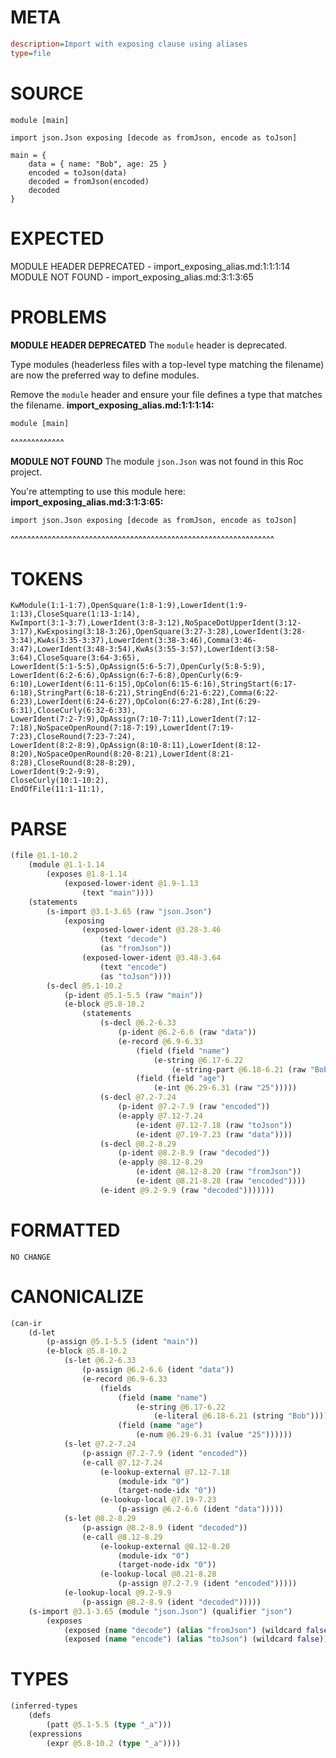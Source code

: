 # META
~~~ini
description=Import with exposing clause using aliases
type=file
~~~
# SOURCE
~~~roc
module [main]

import json.Json exposing [decode as fromJson, encode as toJson]

main = {
	data = { name: "Bob", age: 25 }
	encoded = toJson(data)
	decoded = fromJson(encoded)
	decoded
}
~~~
# EXPECTED
MODULE HEADER DEPRECATED - import_exposing_alias.md:1:1:1:14
MODULE NOT FOUND - import_exposing_alias.md:3:1:3:65
# PROBLEMS
**MODULE HEADER DEPRECATED**
The `module` header is deprecated.

Type modules (headerless files with a top-level type matching the filename) are now the preferred way to define modules.

Remove the `module` header and ensure your file defines a type that matches the filename.
**import_exposing_alias.md:1:1:1:14:**
```roc
module [main]
```
^^^^^^^^^^^^^


**MODULE NOT FOUND**
The module `json.Json` was not found in this Roc project.

You're attempting to use this module here:
**import_exposing_alias.md:3:1:3:65:**
```roc
import json.Json exposing [decode as fromJson, encode as toJson]
```
^^^^^^^^^^^^^^^^^^^^^^^^^^^^^^^^^^^^^^^^^^^^^^^^^^^^^^^^^^^^^^^^


# TOKENS
~~~zig
KwModule(1:1-1:7),OpenSquare(1:8-1:9),LowerIdent(1:9-1:13),CloseSquare(1:13-1:14),
KwImport(3:1-3:7),LowerIdent(3:8-3:12),NoSpaceDotUpperIdent(3:12-3:17),KwExposing(3:18-3:26),OpenSquare(3:27-3:28),LowerIdent(3:28-3:34),KwAs(3:35-3:37),LowerIdent(3:38-3:46),Comma(3:46-3:47),LowerIdent(3:48-3:54),KwAs(3:55-3:57),LowerIdent(3:58-3:64),CloseSquare(3:64-3:65),
LowerIdent(5:1-5:5),OpAssign(5:6-5:7),OpenCurly(5:8-5:9),
LowerIdent(6:2-6:6),OpAssign(6:7-6:8),OpenCurly(6:9-6:10),LowerIdent(6:11-6:15),OpColon(6:15-6:16),StringStart(6:17-6:18),StringPart(6:18-6:21),StringEnd(6:21-6:22),Comma(6:22-6:23),LowerIdent(6:24-6:27),OpColon(6:27-6:28),Int(6:29-6:31),CloseCurly(6:32-6:33),
LowerIdent(7:2-7:9),OpAssign(7:10-7:11),LowerIdent(7:12-7:18),NoSpaceOpenRound(7:18-7:19),LowerIdent(7:19-7:23),CloseRound(7:23-7:24),
LowerIdent(8:2-8:9),OpAssign(8:10-8:11),LowerIdent(8:12-8:20),NoSpaceOpenRound(8:20-8:21),LowerIdent(8:21-8:28),CloseRound(8:28-8:29),
LowerIdent(9:2-9:9),
CloseCurly(10:1-10:2),
EndOfFile(11:1-11:1),
~~~
# PARSE
~~~clojure
(file @1.1-10.2
	(module @1.1-1.14
		(exposes @1.8-1.14
			(exposed-lower-ident @1.9-1.13
				(text "main"))))
	(statements
		(s-import @3.1-3.65 (raw "json.Json")
			(exposing
				(exposed-lower-ident @3.28-3.46
					(text "decode")
					(as "fromJson"))
				(exposed-lower-ident @3.48-3.64
					(text "encode")
					(as "toJson"))))
		(s-decl @5.1-10.2
			(p-ident @5.1-5.5 (raw "main"))
			(e-block @5.8-10.2
				(statements
					(s-decl @6.2-6.33
						(p-ident @6.2-6.6 (raw "data"))
						(e-record @6.9-6.33
							(field (field "name")
								(e-string @6.17-6.22
									(e-string-part @6.18-6.21 (raw "Bob"))))
							(field (field "age")
								(e-int @6.29-6.31 (raw "25")))))
					(s-decl @7.2-7.24
						(p-ident @7.2-7.9 (raw "encoded"))
						(e-apply @7.12-7.24
							(e-ident @7.12-7.18 (raw "toJson"))
							(e-ident @7.19-7.23 (raw "data"))))
					(s-decl @8.2-8.29
						(p-ident @8.2-8.9 (raw "decoded"))
						(e-apply @8.12-8.29
							(e-ident @8.12-8.20 (raw "fromJson"))
							(e-ident @8.21-8.28 (raw "encoded"))))
					(e-ident @9.2-9.9 (raw "decoded")))))))
~~~
# FORMATTED
~~~roc
NO CHANGE
~~~
# CANONICALIZE
~~~clojure
(can-ir
	(d-let
		(p-assign @5.1-5.5 (ident "main"))
		(e-block @5.8-10.2
			(s-let @6.2-6.33
				(p-assign @6.2-6.6 (ident "data"))
				(e-record @6.9-6.33
					(fields
						(field (name "name")
							(e-string @6.17-6.22
								(e-literal @6.18-6.21 (string "Bob"))))
						(field (name "age")
							(e-num @6.29-6.31 (value "25"))))))
			(s-let @7.2-7.24
				(p-assign @7.2-7.9 (ident "encoded"))
				(e-call @7.12-7.24
					(e-lookup-external @7.12-7.18
						(module-idx "0")
						(target-node-idx "0"))
					(e-lookup-local @7.19-7.23
						(p-assign @6.2-6.6 (ident "data")))))
			(s-let @8.2-8.29
				(p-assign @8.2-8.9 (ident "decoded"))
				(e-call @8.12-8.29
					(e-lookup-external @8.12-8.20
						(module-idx "0")
						(target-node-idx "0"))
					(e-lookup-local @8.21-8.28
						(p-assign @7.2-7.9 (ident "encoded")))))
			(e-lookup-local @9.2-9.9
				(p-assign @8.2-8.9 (ident "decoded")))))
	(s-import @3.1-3.65 (module "json.Json") (qualifier "json")
		(exposes
			(exposed (name "decode") (alias "fromJson") (wildcard false))
			(exposed (name "encode") (alias "toJson") (wildcard false)))))
~~~
# TYPES
~~~clojure
(inferred-types
	(defs
		(patt @5.1-5.5 (type "_a")))
	(expressions
		(expr @5.8-10.2 (type "_a"))))
~~~
